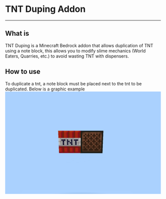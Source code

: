 # TNT Duping Addon
---
## What is
TNT Duping is a Minecraft Bedrock addon that allows duplication of TNT using a note block, this allows you to modify slime mechanics (World Eaters, Quarries, etc.) to avoid wasting TNT with dispensers.

## How to use
To duplicate a tnt, a note block must be placed next to the tnt to be duplicated. Below is a graphic example
![tntDuping](https://github.com/AlecsDeveloper/Sapling/blob/beta/assets/guides/tntDuping.png?raw=true)
